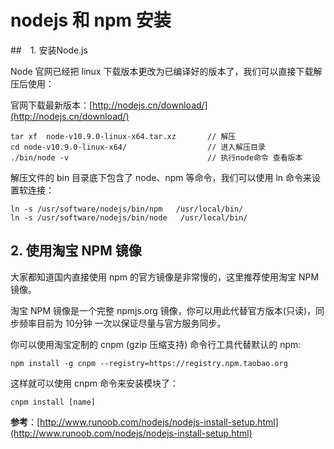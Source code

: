 # nodejs 和 npm 安装

##　1. 安装Node.js

Node 官网已经把 linux 下载版本更改为已编译好的版本了，我们可以直接下载解压后使用：

官网下载最新版本：[http://nodejs.cn/download/](http://nodejs.cn/download/)

```shell
tar xf  node-v10.9.0-linux-x64.tar.xz       // 解压
cd node-v10.9.0-linux-x64/                  // 进入解压目录
./bin/node -v                               // 执行node命令 查看版本
```

解压文件的 bin 目录底下包含了 node、npm 等命令，我们可以使用 ln 命令来设置软连接：

```shell
ln -s /usr/software/nodejs/bin/npm   /usr/local/bin/
ln -s /usr/software/nodejs/bin/node   /usr/local/bin/
```

## 2. 使用淘宝 NPM 镜像

大家都知道国内直接使用 npm 的官方镜像是非常慢的，这里推荐使用淘宝 NPM 镜像。

淘宝 NPM 镜像是一个完整 npmjs.org 镜像，你可以用此代替官方版本(只读)，同步频率目前为 10分钟 一次以保证尽量与官方服务同步。

你可以使用淘宝定制的 cnpm (gzip 压缩支持) 命令行工具代替默认的 npm:

```shell
npm install -g cnpm --registry=https://registry.npm.taobao.org
```

这样就可以使用 cnpm 命令来安装模块了：

```shell
cnpm install [name]
```

**参考**：[http://www.runoob.com/nodejs/nodejs-install-setup.html](http://www.runoob.com/nodejs/nodejs-install-setup.html)